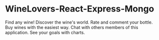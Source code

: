 # WineLovers-React-Express-Mongo

Find any wine!
Discover the wine's world. 
Rate and comment your bottle.
Buy wines with the easiest way.
Chat with others members of this application.
See your goals with charts.
